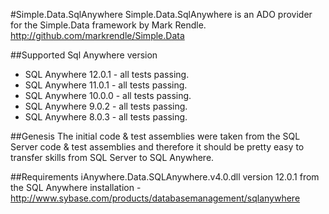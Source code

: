 #Simple.Data.SqlAnywhere
Simple.Data.SqlAnywhere is an ADO provider for the Simple.Data framework by Mark Rendle.
http://github.com/markrendle/Simple.Data

##Supported Sql Anywhere version
* SQL Anywhere 12.0.1 - all tests passing.
* SQL Anywhere 11.0.1 - all tests passing.
* SQL Anywhere 10.0.0 - all tests passing.
* SQL Anywhere 9.0.2 - all tests passing.
* SQL Anywhere 8.0.3 - all tests passing.

##Genesis
The initial code & test assemblies were taken from the SQL Server code & test assemblies and therefore it should be pretty easy to transfer skills from SQL Server to SQL Anywhere.

##Requirements
iAnywhere.Data.SQLAnywhere.v4.0.dll version 12.0.1 from the SQL Anywhere installation - http://www.sybase.com/products/databasemanagement/sqlanywhere
